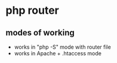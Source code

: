 
# php router

## modes of working
- works in "php -S" mode with router file
- works in Apache + .htaccess mode